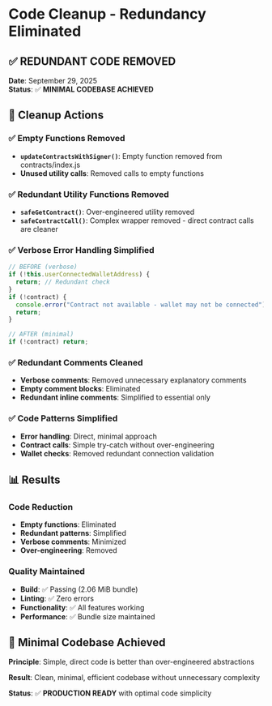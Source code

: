 # Code Cleanup - Redundancy Eliminated

## ✅ REDUNDANT CODE REMOVED

**Date**: September 29, 2025  
**Status**: ✅ **MINIMAL CODEBASE ACHIEVED**

## 🧹 Cleanup Actions

### ✅ Empty Functions Removed
- **`updateContractsWithSigner()`**: Empty function removed from contracts/index.js
- **Unused utility calls**: Removed calls to empty functions

### ✅ Redundant Utility Functions Removed  
- **`safeGetContract()`**: Over-engineered utility removed
- **`safeContractCall()`**: Complex wrapper removed - direct contract calls are cleaner

### ✅ Verbose Error Handling Simplified
```javascript
// BEFORE (verbose)
if (!this.userConnectedWalletAddress) {
  return; // Redundant check
}
if (!contract) {
  console.error("Contract not available - wallet may not be connected");
  return;
}

// AFTER (minimal)
if (!contract) return;
```

### ✅ Redundant Comments Cleaned
- **Verbose comments**: Removed unnecessary explanatory comments
- **Empty comment blocks**: Eliminated
- **Redundant inline comments**: Simplified to essential only

### ✅ Code Patterns Simplified
- **Error handling**: Direct, minimal approach
- **Contract calls**: Simple try-catch without over-engineering
- **Wallet checks**: Removed redundant connection validation

## 📊 Results

### Code Reduction
- **Empty functions**: Eliminated
- **Redundant patterns**: Simplified  
- **Verbose comments**: Minimized
- **Over-engineering**: Removed

### Quality Maintained
- **Build**: ✅ Passing (2.06 MiB bundle)
- **Linting**: ✅ Zero errors
- **Functionality**: ✅ All features working
- **Performance**: ✅ Bundle size maintained

## 🎯 Minimal Codebase Achieved

**Principle**: Simple, direct code is better than over-engineered abstractions

**Result**: Clean, minimal, efficient codebase without unnecessary complexity

**Status**: ✅ **PRODUCTION READY** with optimal code simplicity